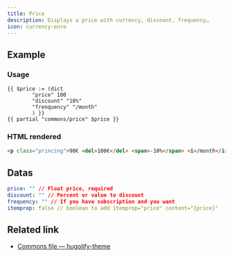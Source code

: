 ```yaml
---
title: Price
description: Displays a price with currency, discount, frequency…
icon: currency-euro
---
```

## Example

### Usage

```go-html-template
{{ $price := (dict
        "price" 100
        "discount" "10%"
        "frenquency" "/month"
        ) }}
{{ partial "commons/price" $price }}
```

### HTML rendered

```html
<p class="princing">90€ <del>100€</del> <span>-10%</span> <i>/month</i></p>
```

## Datas

```yml
price: "" // Float price, required
discount: "" // Percent or value to discount
frequency: "" // If you have subscription and you want 
itemprop: false // boolean to add itemprop="price" content="{price}"
```

## Related link

- [Commons file — hugolify-theme](https://github.com/Hugolify/hugolify-theme/blob/main/layouts/partials/commons/price.html)
